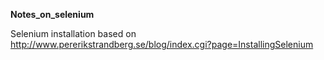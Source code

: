 **Notes_on_selenium**

Selenium installation based on
http://www.pererikstrandberg.se/blog/index.cgi?page=InstallingSelenium